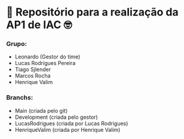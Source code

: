 # 📝 Repositório para a realização da AP1 de IAC 🤓
### Grupo:
* Leonardo (Gestor do time)
* Lucas Rodrigues Pereira
* Tiago Sjlender
* Marcos Rocha
* Henrique Valim

### Branchs:
* Main (criada pelo git)
* Development (criada pelo gestor)
* LucasRodrigues (criada por Lucas Rodrigues)
* HenriqueValim (criada por Henrique Valim)
